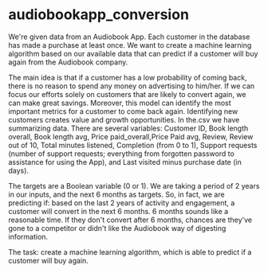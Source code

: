 # audiobookapp_conversion
We're given data from an Audiobook App. Each customer in the database has made a purchase at least once. We want to create a machine learning algorithm based on our available data that can predict if a customer will buy again from the Audiobook company.

The main idea is that if a customer has a low probability of coming back, there is no reason to spend any money on advertising to him/her. If we can focus our efforts solely on customers that are likely to convert again, we can make great savings. Moreover, this model can identify the most important metrics for a customer to come back again. Identifying new customers creates value and growth opportunities.
In the.csv we have summarizing data. There are several variables: Customer ID, Book length overall, Book length avg, Price paid_overall,Price Paid avg, Review, Review out of 10, Total minutes listened, Completion (from 0 to 1), Support requests (number of support requests; everything from forgotten password to assistance for using the App), and Last visited minus purchase date (in days).

The targets are a Boolean variable (0 or 1). We are taking a period of 2 years in our inputs, and the next 6 months as targets. So, in fact, we are predicting if: based on the last 2 years of activity and engagement, a customer will convert in the next 6 months. 6 months sounds like a reasonable time. If they don't convert after 6 months, chances are they've gone to a competitor or didn't like the Audiobook way of digesting information.

The task: create a machine learning algorithm, which is able to predict if a customer will buy again.


